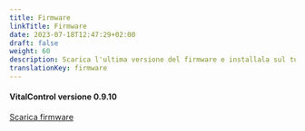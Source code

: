 ```yaml
---
title: Firmware
linkTitle: Firmware
date: 2023-07-18T12:47:29+02:00
draft: false
weight: 60
description: Scarica l'ultima versione del firmware e installala sul tuo dispositivo VitalControl.
translationKey: firmware
---
```

#### VitalControl versione 0.9.10

<a href="/download/firmware.vcu" role="button" class="btn btn-primary btn-lg">Scarica firmware</a>
